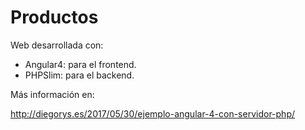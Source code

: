 # Productos

Web desarrollada con:
* Angular4: para el frontend.
* PHPSlim: para el backend.

Más información en:

http://diegorys.es/2017/05/30/ejemplo-angular-4-con-servidor-php/
